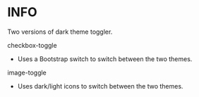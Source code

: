 # INFO
Two versions of dark theme toggler. 

checkbox-toggle
- Uses a Bootstrap switch to switch between the two themes.


image-toggle
- Uses dark/light icons to switch between the two themes.

